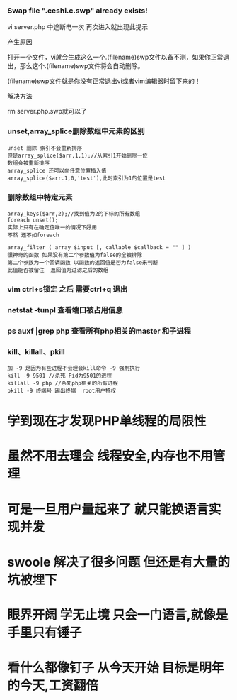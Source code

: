 ### Swap file ".ceshi.c.swp" already exists!
vi server.php 中途断电一次 再次进入就出现此提示

产生原因

打开一个文件，vi就会生成这么一个.(filename)swp文件以备不测，如果你正常退出，那么这个.(filename)swp文件将会自动删除。

(filename)swp文件就是你没有正常退出vi或者vim编辑器时留下来的！

解决方法

rm server.php.swp就可以了

### unset,array_splice删除数组中元素的区别
```
unset 删除 索引不会重新排序
但是array_splice($arr,1,1);//从索引1开始删除一位
数组会被重新排序
array_splice 还可以向任意位置插入值
array_splice($arr.1,0,'test'),此时索引为1的位置是test

```
### 删除数组中特定元素
```
array_keys($arr,2);//找到值为2的下标的所有数组
foreach unset();
实际上只有在确定值唯一的情况下好用
不然 还不如foreach

array_filter ( array $input [, callable $callback = "" ] )
很神奇的函数 如果没有第二个参数值为false的全被排除
第二个参数为一个回调函数 以函数的返回值是否为false来判断
此值能否被留住  返回值为过滤之后的数组
```
### vim ctrl+s锁定 之后 需要ctrl+q 退出

### netstat -tunpl 查看端口被占用信息

### ps auxf |grep php 查看所有php相关的master 和子进程

### kill、killall、pkill
```
加 -9 是因为有些进程不会理会kill命令 -9 强制执行
kill -9 9501 //杀死 Pid为9501的进程 
killall -9 php //杀死php相关的所有进程
pkill -9 终端号 踢出终端  root用户特权

```
# 学到现在才发现PHP单线程的局限性
# 虽然不用去理会 线程安全,内存也不用管理
# 可是一旦用户量起来了 就只能换语言实现并发 
# swoole 解决了很多问题 但还是有大量的坑被埋下
# 眼界开阔 学无止境 只会一门语言,就像是手里只有锤子
# 看什么都像钉子 从今天开始 目标是明年的今天,工资翻倍